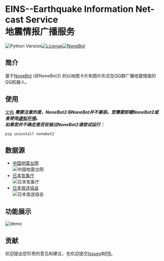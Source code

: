 # EINS--Earthquake Information Net-cast Service<br>地震情报广播服务
![Python Version](https://img.shields.io/badge/Python-3.7%2B-blue)[![License](https://img.shields.io/badge/License-MIT-red)](LICENSE)[![NoneBot](https://img.shields.io/badge/NoneBot-v1.9.1-orange)](https://github.com/nonebot/nonebot)

## 简介
基于[NoneBot](https://github.com/nonebot/nonebot) (非NoneBot2) 的以地图卡片和图片形式在QQ群广播地震情报的QQ机器人。
## 使用
[文档](/docs/setup.md)
***需要注意的是，NoneBot2与NoneBot并不兼容。您需要卸载NoneBot2或者使用[虚拟环境](https://docs.python.org/zh-cn/3/library/venv.html#creating-virtual-environments)。<br>如果您并不确定是否安装过NoneBot2请尝试运行：***

```pip uninstall nonebot2```

## 数据源
- [中国地震台网](https://news.ceic.ac.cn)<br>![中国地震台网](https://news.ceic.ac.cn/images/logo.gif)
- [日本気象庁](https://www.jma.go.jp)<br>![日本気象庁](https://www.jma.go.jp/jma/jma_top/image/logo.gif)
- [日本放送協会](https://www3.nhk.or.jp)<br>![日本放送協会](https://www3.nhk.or.jp/favicon.ico)
## 功能展示
![demo](/res/demo.png)
## 贡献
欢迎提出您珍贵的意见和建议，也欢迎提交[Issues](https://github.com/Wrg1t/EINS/issues)和[PR](https://github.com/Wrg1t/EINS/pulls)。